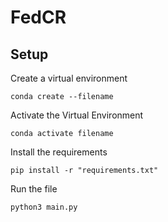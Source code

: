 # FedCR

## Setup
 Create a virtual environment 
```
conda create --filename
```
Activate the Virtual Environment
```
conda activate filename
```
 Install the requirements 
```
pip install -r "requirements.txt"
```
Run the file 
```
python3 main.py
```